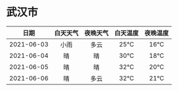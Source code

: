 # 武汉市
|日期|白天天气|夜晚天气|白天温度|夜晚温度|
|:--:|:--:|:--:|:--:|:--:|
|2021-06-03|小雨|多云|25℃|16℃|
|2021-06-04|晴|晴|30℃|18℃|
|2021-06-05|晴|晴|32℃|20℃|
|2021-06-06|晴|多云|32℃|21℃|
